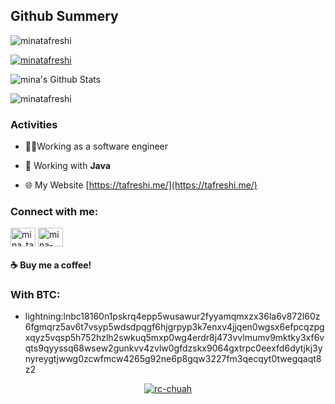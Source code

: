 
<!--  <img src="https://github-readme-stats.anuraghazra1.vercel.app/api/top-langs/?username=minatafreshi&hide=ruby,perl&hide_border=true" /> -->

## Github Summery
<p align="left"> <img src="https://komarev.com/ghpvc/?username=minatafreshi&label=Profile%20views&style=flat" alt="minatafreshi" /> </p>

<p align="left"> <a href="https://github.com/ryo-ma/github-profile-trophy"><img src="https://github-profile-trophy.vercel.app/?username=minatafreshi" alt="minatafreshi" /></a> </p>

<img alt="mina's Github Stats" src="https://github-readme-stats.vercel.app/api?username=minatafreshi&show_icons=true&include_all_commits=true&hide_border=true&theme=chartreuse-dark" />
<p><img align="center" src="https://github-readme-streak-stats.herokuapp.com/?user=minatafreshi&theme=chartreuse-dark" alt="minatafreshi" /></p>
</p>

### Activities 

- 🧑🏻Working as a software engineer

- 📖 Working with **Java**

- 🌐 My Website [https://tafreshi.me/](https://tafreshi.me/)

<h3 align="left">Connect with me:</h3>
<p align="left">
<a href="https://twitter.com/mina_tafreshi" target="blank"><img align="center" src="https://cdn.jsdelivr.net/npm/simple-icons@3.0.1/icons/twitter.svg" alt="mina_tafreshi" height="30" width="40" /></a>
<a href="https://www.linkedin.com/in/mina-tafreshi" target="blank"><img align="center" src="https://cdn.jsdelivr.net/npm/simple-icons@3.0.1/icons/linkedin.svg" alt="mina-tafreshi" height="30" width="40" /></a>
</p>

#### ☕ Buy me a coffee!

### With BTC:

- lightning:lnbc18160n1pskrq4epp5wusawur2fyyamqmxzx36la6v872l60z6fgmqrz5av6t7vsyp5wdsdpqgf6hjgrpyp3k7enxv4jjqen0wgsx6efpcqzpgxqyz5vqsp5h752hzlh2swkuq5mxp0wg4erdr8j473vvlmumv9mktky3xf6vqts9qyyssq68wsew2gunkvv4zvlw0gfdzskx9064gxtrpc0eexfd6dytjkj3ynyreygtjwwg0zcwfmcw4265g92ne6p8gqw3227fm3qecqyt0twegqaqt8z2


<p align="center">
  <a href="https://github.com/minatafreshi"><img title="rc-chuah" src="https://github-readme-stats.vercel.app/api/top-langs/?username=minatafreshi&layout=compact&theme=dark"></a>
</p>

